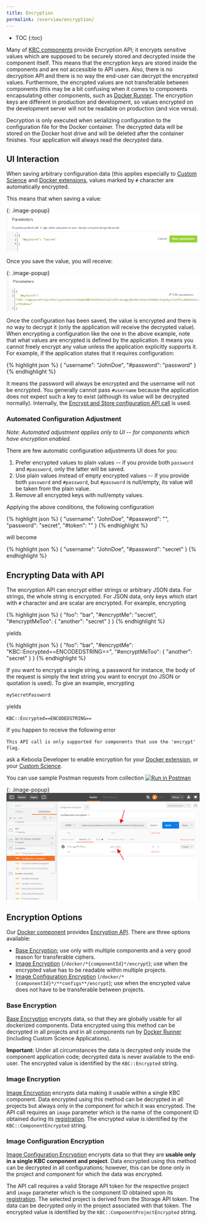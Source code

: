 ```yaml
---
title: Encryption
permalink: /overview/encryption/
---
```


* TOC
{:toc}

Many of [KBC components](/overview/) provide Encryption API; it encrypts sensitive values
which are supposed to be securely stored and decrypted inside the component itself. This means that the encryption
keys are stored inside the components and are not accessible to API users. Also, there is no decryption
API and there is no way the end-user can decrypt the encrypted values. Furthermore, the encrypted values are not
transferable between components (this may be a bit confusing when it comes to components encapsulating other
components, such as [Docker Runner](/overview/docker-bundle/). The encryption keys are
different in production and development, so values encrypted on the development server will not be readable
on production (and vice versa).

Decryption is only executed when serializing configuration to the configuration file for the Docker container.
The decrypted data will be stored on the Docker host drive and will be deleted after the container finishes.
Your application will always read the decrypted data.

## UI Interaction
When saving arbitrary configuration data (this applies especially to [Custom Science](/extend/custom-science/) and
[Docker extensions](/extend/docker/), values marked by `#` character are automatically encrypted.

This means that when saving a value:

{: .image-popup}
![Configuration editor Screenshot](/overview/encryption-1.png)

Once you save the value, you will receive:

{: .image-popup}
![Configuration editor Screenshot](/overview/encryption-2.png)

Once the configuration has been saved, the value is encrypted and there is no way to decrypt it (only the
application will receive the decrypted value). When encrypting a configuration like the one in the above example,
note that what values are encrypted is defined by the application. It means you cannot freely encrypt any value unless
the application explicitly supports it. For example, if the application states that it requires configuration:

{% highlight json %}
{
    "username": "JohnDoe",
    "#password": "password"
}
{% endhighlight %}

It means the password will always be encrypted and the username will not be encrypted. You generally cannot
pass `#username` because the application does not expect such a key to exist (although its value will be decrypted
normally). Internally, the [Encrypt and Store configuration API call](http://docs.kebooladocker.apiary.io/#reference/encrypt/encrypt-and-store-configuration/save-configuration)
is used.

### Automated Configuration Adjustment

*Note: Automated adjustment applies only to UI -- for components which have encryption enabled.*

There are few automatic configuration adjustments UI does for you:

1. Prefer encrypted values to plain values -- if you provide both `password` and `#password`, only the latter will be saved.
2. Use plain values instead of empty encrypted values -- if you provide both `password` and `#password`, but `#password` is null/empty, its value will be taken from the plain value.
3. Remove all encrypted keys with null/empty values.

Applying the above conditions, the following configuration

{% highlight json %}
{
    "username": "JohnDoe",
    "#password": "",
    "password": "secret",
    "#token": ""
}
{% endhighlight %}

will become

{% highlight json %}
{
    "username": "JohnDoe",
    "#password": "secret"
}
{% endhighlight %}

## Encrypting Data with API

The encryption API can encrypt either strings or arbitrary JSON data. For strings, the whole string is
encrypted. For JSON data,
only keys which start with `#` character and are scalar are encrypted. For example, encrypting

{% highlight json %}
{
    "foo": "bar",
    "#encryptMe": "secret",
    "#encryptMeToo": {
        "another": "secret"
    }
}
{% endhighlight %}

yields

{% highlight json %}
{
    "foo": "bar",
    "#encryptMe": "KBC::Encrypted==ENCODEDSTRING==",
    "#encryptMeToo": {
        "another": "secret"
    }
}
{% endhighlight %}


If you want to encrypt a single string, a password for instance, the body of the request is simply the text string you want to encrypt (no JSON or quotation is used). To give an example, encrypting

    mySecretPassword

yields

    KBC::Encrypted==ENCODEDSTRING==


If you happen to receive the following error

    This API call is only supported for components that use the 'encrypt' flag.

ask a Keboola Developer to enable encryption for your [Docker extension](/extend/docker/), or your
[Custom Science](/extend/custom-science/).

You can use sample Postman requests from collection
[![Run in Postman](https://run.pstmn.io/button.png)](https://app.getpostman.com/run-collection/7dc2e4b41225738f5411)

{: .image-popup}
![Postman screenshot](/overview/encryption-postman.png)


## Encryption Options
Our [Docker component](/overview/docker-bundle/) provides [Encryption API](http://docs.kebooladocker.apiary.io/#reference/encrypt).
There are three options available:

- [Base Encryption](http://docs.kebooladocker.apiary.io/#reference/encrypt/base-encryption/encrypt-data); use only with multiple components and a very good reason for transferable ciphers.
- [Image Encryption](http://docs.kebooladocker.apiary.io/#reference/encrypt/image-encryption/encrypt-data) (`/docker/*{componentId}*/encrypt`); use when the encrypted value has to be readable within multiple projects.
- [Image Configuration Encryption](http://docs.kebooladocker.apiary.io/#reference/encrypt/image-configuration-encryption/encrypt-data) (`/docker/*{componentId}*/**configs**/encrypt`); use when the encrypted value does not have to be transferable between projects.

### Base Encryption
[Base Encryption](http://docs.kebooladocker.apiary.io/#reference/encrypt/base-encryption/encrypt-data) encrypts data, 
so that they are globally usable for all dockerized components. Data encrypted using this method can be decrypted in all projects
and in all components run by [Docker Runner](/overview/docker-bundle/) (including Custom Science Applications). 

**Important:** Under all circumstances the data is decrypted only inside the component application code; 
decrypted data is never available to the end-user. The encrypted value is identified by the `KBC::Encrypted` string.

### Image Encryption
[Image Encryption](http://docs.kebooladocker.apiary.io/#reference/encrypt/image-encryption/encrypt-data)
encrypts data making it usable within a single KBC component. Data encrypted using this method can be
decrypted in all projects but always only in the component for which it was encrypted. 
The API call requires an `image` parameter which is the name of the component ID obtained during its [registration](/extend/registration/). 
The encrypted value is identified by the `KBC::ComponentEncrypted` string.

### Image Configuration Encryption
[Image Configuration Encryption](http://docs.kebooladocker.apiary.io/#reference/encrypt/image-configuration-encryption/encrypt-data)
encrypts data so that they are **usable only in a single KBC component and project**. 
Data encrypted using this method can be decrypted in all configurations; 
however, this can be done only in the project and component for which the data was encrypted.

The API call requires a valid Storage API token for the respective project and `image` parameter 
which is the component ID obtained upon its [registration](/extend/registration/). 
The selected project is derived from the Storage API token. The data can be decrypted only in the project associated with that token.
The encrypted value is identified by the `KBC::ComponentProjectEncrypted` string.

